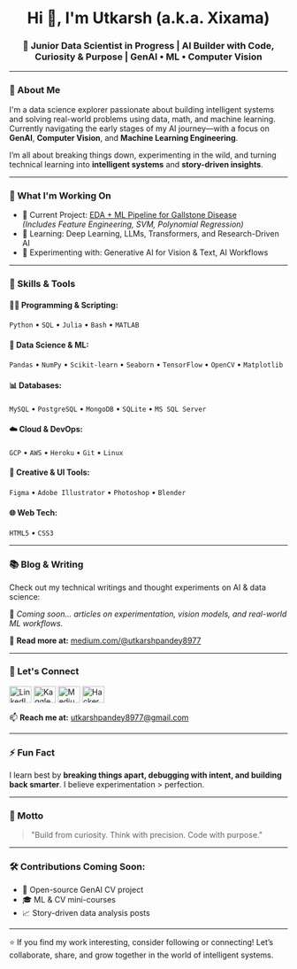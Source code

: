 <h1 align="center">Hi 👋, I'm Utkarsh (a.k.a. Xixama)</h1>
<h3 align="center">🧠 Junior Data Scientist in Progress | AI Builder with Code, Curiosity & Purpose | GenAI • ML • Computer Vision</h3>

---

### 🧭 About Me
I'm a data science explorer passionate about building intelligent systems and solving real-world problems using data, math, and machine learning. Currently navigating the early stages of my AI journey—with a focus on **GenAI**, **Computer Vision**, and **Machine Learning Engineering**.

I’m all about breaking things down, experimenting in the wild, and turning technical learning into **intelligent systems** and **story-driven insights**.

---

### 🚀 What I'm Working On
- 🔭 Current Project: [EDA + ML Pipeline for Gallstone Disease](https://www.kaggle.com/code/xixama/getting-started-with-gallstone-eda-ml)  
  *(Includes Feature Engineering, SVM, Polynomial Regression)*
- 🧠 Learning: Deep Learning, LLMs, Transformers, and Research-Driven AI
- 🧪 Experimenting with: Generative AI for Vision & Text, AI Workflows

---

### 🧰 Skills & Tools

#### 👩‍💻 Programming & Scripting:
`Python` • `SQL` • `Julia` • `Bash` • `MATLAB`

#### 🧠 Data Science & ML:
`Pandas` • `NumPy` • `Scikit-learn` • `Seaborn` • `TensorFlow` • `OpenCV` • `Matplotlib`

#### 📊 Databases:
`MySQL` • `PostgreSQL` • `MongoDB` • `SQLite` • `MS SQL Server`

#### ☁️ Cloud & DevOps:
`GCP` • `AWS` • `Heroku` • `Git` • `Linux`

#### 🎨 Creative & UI Tools:
`Figma` • `Adobe Illustrator` • `Photoshop` • `Blender`

#### 🌐 Web Tech:
`HTML5` • `CSS3`

---

### 📚 Blog & Writing

Check out my technical writings and thought experiments on AI & data science:

<!-- BLOG-POST-LIST:START -->
🚧 *Coming soon... articles on experimentation, vision models, and real-world ML workflows.*
<!-- BLOG-POST-LIST:END -->

📝 **Read more at:** [medium.com/@utkarshpandey8977](https://medium.com/@utkarshpandey8977)

---

### 🤝 Let's Connect

<p align="left">
<a href="https://linkedin.com/in/xixama" target="_blank"><img src="https://raw.githubusercontent.com/rahuldkjain/github-profile-readme-generator/master/src/images/icons/Social/linked-in-alt.svg" alt="LinkedIn" height="30" width="40" /></a>
<a href="https://kaggle.com/xixama" target="_blank"><img src="https://raw.githubusercontent.com/rahuldkjain/github-profile-readme-generator/master/src/images/icons/Social/kaggle.svg" alt="Kaggle" height="30" width="40" /></a>
<a href="https://medium.com/@utkarshpandey8977" target="_blank"><img src="https://raw.githubusercontent.com/rahuldkjain/github-profile-readme-generator/master/src/images/icons/Social/medium.svg" alt="Medium" height="30" width="40" /></a>
<a href="https://www.hackerrank.com/utkarshpandey891" target="_blank"><img src="https://raw.githubusercontent.com/rahuldkjain/github-profile-readme-generator/master/src/images/icons/Social/hackerrank.svg" alt="HackerRank" height="30" width="40" /></a>
</p>

📫 **Reach me at:** utkarshpandey8977@gmail.com

---

### ⚡ Fun Fact
I learn best by **breaking things apart, debugging with intent, and building back smarter**. I believe experimentation > perfection.

---

### 🧠 Motto
> "Build from curiosity. Think with precision. Code with purpose."

---

### 🛠️ Contributions Coming Soon:
- 🔬 Open-source GenAI CV project
- 🎓 ML & CV mini-courses
- 📈 Story-driven data analysis posts

---

⭐️ If you find my work interesting, consider following or connecting! Let’s collaborate, share, and grow together in the world of intelligent systems.
